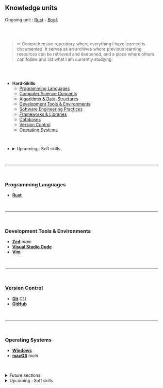 ## Knowledge units
Ongoing unit : [Rust](https://www.rust-lang.org/) - [*Book*](https://doc.rust-lang.org/book/)

<br>
<br>

> ✏ Comprehensive repository where everything I have learned is documented. It serves as an archives where previous learning resources can be retrieved and deepened, and a place where others can follow and list what I am currently studiyng.

<br>
<br>

- **Hard-Skills**
    - [Programming Languages](#programming-languages)
    - [Computer Science Concepts](#computer-science-concepts)
    - [Algorithms & Data-Structures](#algorithms-and-data-structures)
    - [Development Tools & Environments](#development-tools--environments)
    - [Software Engineering Practices](#software-engineering-practices)
    - [Frameworks & Libraries](#frameworks--libraries)
    - [Databases](#databases)
    - [Version Control](#version-control)
    - [Operating Systems](#operating-systems)

<br>

- <details>
    <summary>Upcoming : Soft skills</summary>

    - **Soft-Skills**
      - [Project Management](#project-management)
      - [Collaboration & Teamwork](#collaboration--teamwork)
      - [Communication](#communication)
      - [Problem-Solving & Creativity](#problem-solving--creativity)
      - [Vulgarization & Teaching](#vulgarization--teaching)

    </details>

<br>

---

<br>

### Programming Languages

- [**Rust**](https://github.com/ovrcomr/knowledge_units/blob/rust/programming_languages/rust/rust.md/)

<br>

---

<br>

### Development Tools & Environments

- [**Zed**](https://zed.dev/) *main*
- [**Visual Studio Code**](https://code.visualstudio.com/)
- [**Vim**](https://youtu.be/RZ4p-saaQkc?si=1t7leiWxk5e1aShx)

<br>

---

<br>

### Version Control

- [**Git**](https://git-scm.com/) *CLI*
- [**GitHub**](https://github.com/)

<br>

---

<br>

### Operating Systems

- [**Windows**](https://www.microsoft.com/fr-fr/windows/)
- [**macOS**](https://www.apple.com/fr/macos/macos-sequoia/) *main*


<br>
<br>

<details>
    <summary>Future sections</summary>

  <br>

  ### Computer Science Concepts

  -

  <br>

  ---

  <br>

  ### Algorithms & Data Structures

  -

  <br>

  ---

  <br>

  ### Software Engineering Practices

  -

  <br>

  ---

  <br>

  ### Frameworks & Libraries

  -

  <br>

  ---

  <br>

  ### Databases

  -

  <br>

  ---

</details>

<!-- <br> -->

<details>
  <summary>Upcoming : Soft skills</summary>

  ### Project Management
Key skills for planning, organizing, and executing projects efficiently.

- **Agile & Scrum**
- **Time Management**
- **Task Prioritization**
- **Risk Management**

<br>

---

<br>

### Collaboration & Teamwork
Skills that help me work well with others in a team setting, ensuring productivity and success.

- **Team Coordination**
- **Cross-functional Teamwork**
- **Conflict Resolution**
- **Mentoring & Support**

<br>

---

<br>

### Communication
Effective communication with teams, stakeholders, and other collaborators to ensure clarity and mutual understanding.

- **Clear Documentation**
- **Presentations & Reporting**
- **Written & Verbal Communication**
- **Active Listening**

<br>

---

<br>

### Problem-Solving & Creativity
Skills for analyzing problems and creating innovative solutions, often under pressure.

- **Root Cause Analysis**
- **Creative Problem-Solving**
- **Solution-Oriented Thinking**
- **Critical Thinking**

<br>

---

<br>

### Vulgarization & Teaching
Skills related to simplifying complex ideas and teaching others, which is vital for collaboration and knowledge sharing.

- **Technical Explaining**
- **Writing Tutorials**
- **Creating Learning Resources**
- **Peer-to-Peer Training**

</details>
